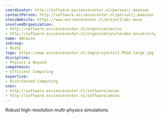 ```yaml
---
coordinator: http://software.esciencecenter.nl/person/j.maassen
contactPerson: http://software.esciencecenter.nl/person/j.maassen
nlescWebsite: https://www.esciencecenter.nl/project/abc-muse
involvedOrganization:
- http://software.esciencecenter.nl/organization/uu
- http://software.esciencecenter.nl/organization/leiden-university
name: ABCmuse
inGroup:
- NLeSC
logo: https://www.esciencecenter.nl/img/projects/1.P026-large.jpg
discipline: 
- Physics & Beyond
competence:
- Efficient Computing
expertise:
- Distributed Computing
uses:
- http://software.esciencecenter.nl/software/xenon
- http://software.esciencecenter.nl/software/amuse
---
```

Robust high-resolution multi-physics simulations.
